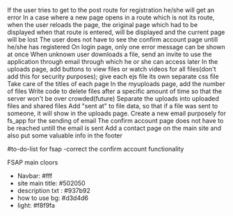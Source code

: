 If the user tries to get to the post route for registration he/she will get an error
In a case where a new page opens in a route which is not its route, when the user reloads the page, the original page which had to be displayed when that route is entered, will be displayed and the current page will be lost
The user does not have to see the confirm account page untill he/she has registered
On login page, only one error message can be shown at once
When unknown user downloads a file, send an invite to use the application through email through which he or she can access later
In the uploads page, add buttons to view files or watch videos for all files(don't add this for security purposes);
give each ejs file its own separate css file
Take care of the titles of each page
In the myuploads page, add the number of files
Write code to delete files after a specific amount of time so that the server won't be over crowded(future)
Separate the uploads into uploaded files and shared files
Add "sent at" to file data, so that if a file was sent to someone, it will show in the uploads page.
Create a new email purposely for fs_app for the sending of email
The confirm account page does not have to be reached untill the email is sent
Add a contact page on the main site and also put some valuable info in the footer

#to-do-list for fsap
-correct the confirm account functionality

FSAP main cloors
- Navbar: #fff
- site main title: #502050
- description txt : #937b92
- how to use bg: #d3d4d6
- light: #f8f9fa